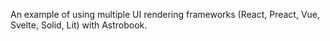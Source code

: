An example of using multiple UI rendering frameworks (React, Preact, Vue, Svelte, Solid, Lit) with Astrobook.

